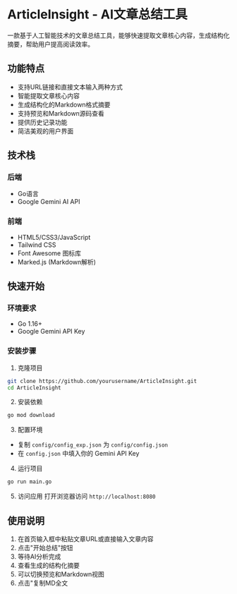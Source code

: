 # ArticleInsight - AI文章总结工具

一款基于人工智能技术的文章总结工具，能够快速提取文章核心内容，生成结构化摘要，帮助用户提高阅读效率。

## 功能特点

- 支持URL链接和直接文本输入两种方式
- 智能提取文章核心内容
- 生成结构化的Markdown格式摘要
- 支持预览和Markdown源码查看
- 提供历史记录功能
- 简洁美观的用户界面

## 技术栈

### 后端
- Go语言
- Google Gemini AI API

### 前端
- HTML5/CSS3/JavaScript
- Tailwind CSS
- Font Awesome 图标库
- Marked.js (Markdown解析)

## 快速开始

### 环境要求
- Go 1.16+
- Google Gemini API Key

### 安装步骤

1. 克隆项目
```bash
git clone https://github.com/yourusername/ArticleInsight.git
cd ArticleInsight
```

2. 安装依赖
```bash
go mod download
```

3. 配置环境
- 复制 `config/config_exp.json` 为 `config/config.json`
- 在 `config.json` 中填入你的 Gemini API Key

4. 运行项目
```bash
go run main.go
```

5. 访问应用
打开浏览器访问 `http://localhost:8080`

## 使用说明

1. 在首页输入框中粘贴文章URL或直接输入文章内容
2. 点击"开始总结"按钮
3. 等待AI分析完成
4. 查看生成的结构化摘要
5. 可以切换预览和Markdown视图
6. 点击"复制MD全文
